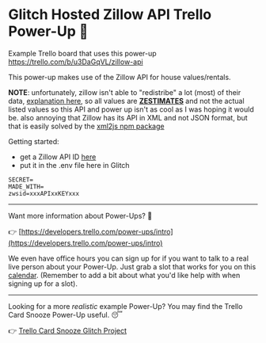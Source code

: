 # Glitch Hosted Zillow API Trello Power-Up 🚀

Example Trello board that uses this power-up https://trello.com/b/u3DaGqVL/zillow-api

This power-up makes use of the Zillow API for house values/rentals. 



**NOTE**: unfortunately, zillow isn't able to "redistribe" a lot (most) of their data, [explanation here](https://www.zillow.com/advice-thread/501-on-GetUpdatedPropertyDetails/374287/), so all values are **[ZESTIMATES](https://www.zillow.com/zestimate/)** and not the actual listed values
so this API and power up isn't as cool as I was hoping it would be. also annoying that Zillow has its API in XML and not JSON format, but that is easily solved by the [xml2js npm package](https://www.npmjs.com/package/xml2js)

Getting started:

 - get a Zillow API ID [here](https://www.zillow.com/howto/api/APIOverview.htm)
 - put it in the .env file here in Glitch
 
```
SECRET=
MADE_WITH=
zwsid=xxxAPIxxKEYxxx
```


---

Want more information about Power-Ups? 🤔

👉  [https://developers.trello.com/power-ups/intro](https://developers.trello.com/power-ups/intro)

We even have office hours you can sign up for if you want to talk to a real live person about your Power-Up. Just grab a slot that works for you on this [calendar](https://calendar.google.com/calendar/selfsched?sstoken=UU5DczNLUkNIbk5ifGRlZmF1bHR8YzJmZWM4YWM0NTgxMTE1NmRmMzgxNzMwODRjYzEwZGU). (Remember to add a bit about what you'd like help with when signing up for a slot).

---

Looking for a more _realistic_ example Power-Up? You may find the Trello Card Snooze Power-Up useful. 😴

👉  [Trello Card Snooze Glitch Project](https://glitch.com/edit/#!/trellocardsnooze)